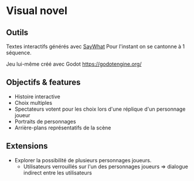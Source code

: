 # Visual novel

## Outils
Textes interactifs générés avec [SayWhat](https://nathanhoad.itch.io/saywhat)
Pour l'instant on se cantonne à 1 séquence.

Jeu lui-même créé avec Godot https://godotengine.org/

## Objectifs & features
- Histoire interactive
- Choix multiples
- Spectateurs votent pour les choix lors d'une réplique d'un personnage joueur
- Portraits de personnages
- Arrière-plans représentatifs de la scène

## Extensions
- Explorer la possibilité de plusieurs personnages joueurs.
	- Utilisateurs verrouillés sur l'un des personnages joueurs => dialogue indirect entre les utilisateurs
